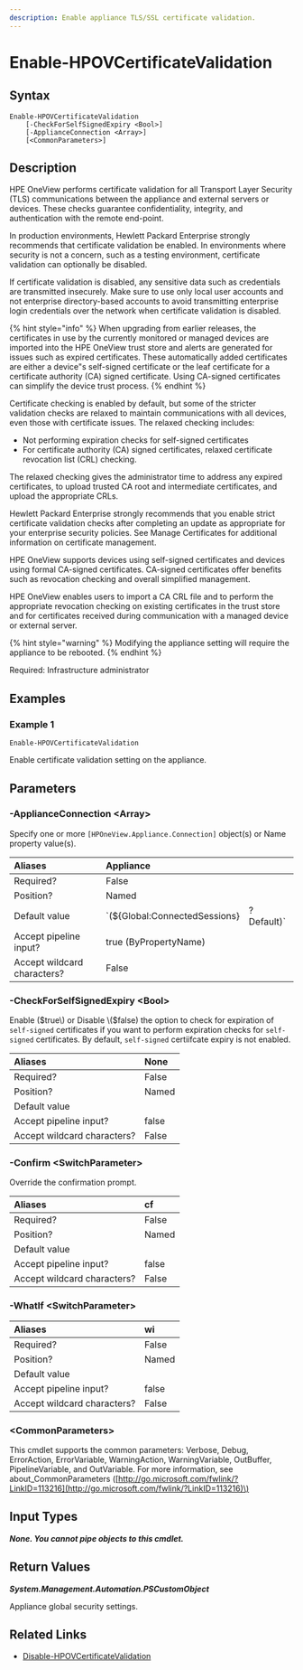 ```yaml
---
description: Enable appliance TLS/SSL certificate validation.
---
```


# Enable-HPOVCertificateValidation

## Syntax

```text
Enable-HPOVCertificateValidation
    [-CheckForSelfSignedExpiry <Bool>]
    [-ApplianceConnection <Array>]
    [<CommonParameters>]
```

## Description

HPE OneView performs certificate validation for all Transport Layer Security \(TLS\) communications between the appliance and external servers or devices. These checks guarantee confidentiality, integrity, and authentication with the remote end-point.

In production environments, Hewlett Packard Enterprise strongly recommends that certificate validation be enabled. In environments where security is not a concern, such as a testing environment, certificate validation can optionally be disabled.

If certificate validation is disabled, any sensitive data such as credentials are transmitted insecurely. Make sure to use only local user accounts and not enterprise directory-based accounts to avoid transmitting enterprise login credentials over the network when certificate validation is disabled.

{% hint style="info" %}
When upgrading from earlier releases, the certificates in use by the currently monitored or managed devices are imported into the HPE OneView trust store and alerts are generated for issues such as expired certificates. These automatically added certificates are either a device"s self-signed certificate or the leaf certificate for a certificate authority \(CA\) signed certificate. Using CA-signed certificates can simplify the device trust process.
{% endhint %}

Certificate checking is enabled by default, but some of the stricter validation checks are relaxed to maintain communications with all devices, even those with certificate issues. The relaxed checking includes:

* Not performing expiration checks for self-signed certificates 
* For certificate authority \(CA\) signed certificates, relaxed certificate revocation list \(CRL\) checking. 

The relaxed checking gives the administrator time to address any expired certificates, to upload trusted CA root and intermediate certificates, and upload the appropriate CRLs.

Hewlett Packard Enterprise strongly recommends that you enable strict certificate validation checks after completing an update as appropriate for your enterprise security policies. See Manage Certificates for additional information on certificate management.

HPE OneView supports devices using self-signed certificates and devices using formal CA-signed certificates. CA-signed certificates offer benefits such as revocation checking and overall simplified management.

HPE OneView enables users to import a CA CRL file and to perform the appropriate revocation checking on existing certificates in the trust store and for certificates received during communication with a managed device or external server.

{% hint style="warning" %}
Modifying the appliance setting will require the appliance to be rebooted.
{% endhint %}

Required: Infrastructure administrator

## Examples

### Example 1

```text
Enable-HPOVCertificateValidation
```

Enable certificate validation setting on the appliance.

## Parameters

### -ApplianceConnection &lt;Array&gt;

Specify one or more `[HPOneView.Appliance.Connection]` object\(s\) or Name property value\(s\).

| Aliases | Appliance |  |
| :--- | :--- | :--- |
| Required? | False |  |
| Position? | Named |  |
| Default value | \`\(${Global:ConnectedSessions} | ? Default\)\` |
| Accept pipeline input? | true \(ByPropertyName\) |  |
| Accept wildcard characters? | False |  |

### -CheckForSelfSignedExpiry &lt;Bool&gt;

Enable \($true\) or Disable \($false\) the option to check for expiration of `self-signed` certificates if you want to perform expiration checks for `self-signed` certificates. By default, `self-signed` certiifcate expiry is not enabled.

| Aliases | None |
| :--- | :--- |
| Required? | False |
| Position? | Named |
| Default value |  |
| Accept pipeline input? | false |
| Accept wildcard characters? | False |

### -Confirm &lt;SwitchParameter&gt;

Override the confirmation prompt.

| Aliases | cf |
| :--- | :--- |
| Required? | False |
| Position? | Named |
| Default value |  |
| Accept pipeline input? | false |
| Accept wildcard characters? | False |

### -WhatIf &lt;SwitchParameter&gt;

| Aliases | wi |
| :--- | :--- |
| Required? | False |
| Position? | Named |
| Default value |  |
| Accept pipeline input? | false |
| Accept wildcard characters? | False |

### &lt;CommonParameters&gt;

This cmdlet supports the common parameters: Verbose, Debug, ErrorAction, ErrorVariable, WarningAction, WarningVariable, OutBuffer, PipelineVariable, and OutVariable. For more information, see about\_CommonParameters \([http://go.microsoft.com/fwlink/?LinkID=113216](http://go.microsoft.com/fwlink/?LinkID=113216)\)

## Input Types

_**None. You cannot pipe objects to this cmdlet.**_

## Return Values

_**System.Management.Automation.PSCustomObject**_

Appliance global security settings.

## Related Links

* [Disable-HPOVCertificateValidation](disable-hpovcertificatevalidation.md)

